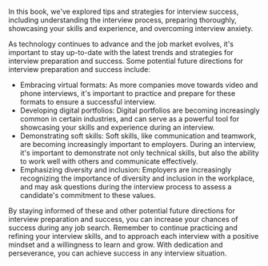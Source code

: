 
In this book, we've explored tips and strategies for interview success, including understanding the interview process, preparing thoroughly, showcasing your skills and experience, and overcoming interview anxiety.

As technology continues to advance and the job market evolves, it's important to stay up-to-date with the latest trends and strategies for interview preparation and success. Some potential future directions for interview preparation and success include:

* Embracing virtual formats: As more companies move towards video and phone interviews, it's important to practice and prepare for these formats to ensure a successful interview.
* Developing digital portfolios: Digital portfolios are becoming increasingly common in certain industries, and can serve as a powerful tool for showcasing your skills and experience during an interview.
* Demonstrating soft skills: Soft skills, like communication and teamwork, are becoming increasingly important to employers. During an interview, it's important to demonstrate not only technical skills, but also the ability to work well with others and communicate effectively.
* Emphasizing diversity and inclusion: Employers are increasingly recognizing the importance of diversity and inclusion in the workplace, and may ask questions during the interview process to assess a candidate's commitment to these values.

By staying informed of these and other potential future directions for interview preparation and success, you can increase your chances of success during any job search. Remember to continue practicing and refining your interview skills, and to approach each interview with a positive mindset and a willingness to learn and grow. With dedication and perseverance, you can achieve success in any interview situation.
